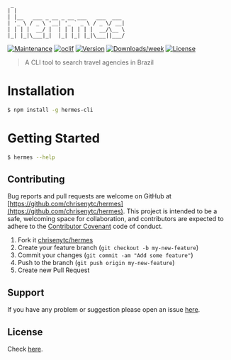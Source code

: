 ```
 _                                   
| |                                  
| |__   ___ _ __ _ __ ___   ___  ___ 
| '_ \ / _ \ '__| '_ ` _ \ / _ \/ __|
| | | |  __/ |  | | | | | |  __/\__ \
|_| |_|\___|_|  |_| |_| |_|\___||___/
```

[![Maintenance](https://img.shields.io/maintenance/yes/2020.svg)]()
[![oclif](https://img.shields.io/badge/cli-oclif-brightgreen.svg)](https://oclif.io)
[![Version](https://img.shields.io/npm/v/hermes-cli.svg)](https://npmjs.org/package/hermes-cli)
[![Downloads/week](https://img.shields.io/npm/dw/hermes-cli.svg)](https://npmjs.org/package/hermes-cli)
[![License](https://img.shields.io/npm/l/hermes-cli.svg)](https://github.com/chrisenytc/hermes/blob/master/package.json)

> A CLI tool to search travel agencies in Brazil

# Installation

```bash
$ npm install -g hermes-cli
```

# Getting Started

```bash
$ hermes --help
```

## Contributing

Bug reports and pull requests are welcome on GitHub at [https://github.com/chrisenytc/hermes](https://github.com/chrisenytc/hermes). This project is intended to be a safe, welcoming space for collaboration, and contributors are expected to adhere to the [Contributor Covenant](http://contributor-covenant.org) code of conduct.

1. Fork it [chrisenytc/hermes](https://github.com/chrisenytc/hermes/fork)
2. Create your feature branch (`git checkout -b my-new-feature`)
3. Commit your changes (`git commit -am "Add some feature"`)
4. Push to the branch (`git push origin my-new-feature`)
5. Create new Pull Request

## Support

If you have any problem or suggestion please open an issue [here](https://github.com/chrisenytc/hermes/issues).

## License

Check [here](LICENSE).
